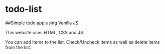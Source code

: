 # todo-list

##Simple todo app using Vanilla JS.

This website uses HTML, CSS and JS. 

You can add items to the list. Check/Uncheck items as well as delete items from the list.
